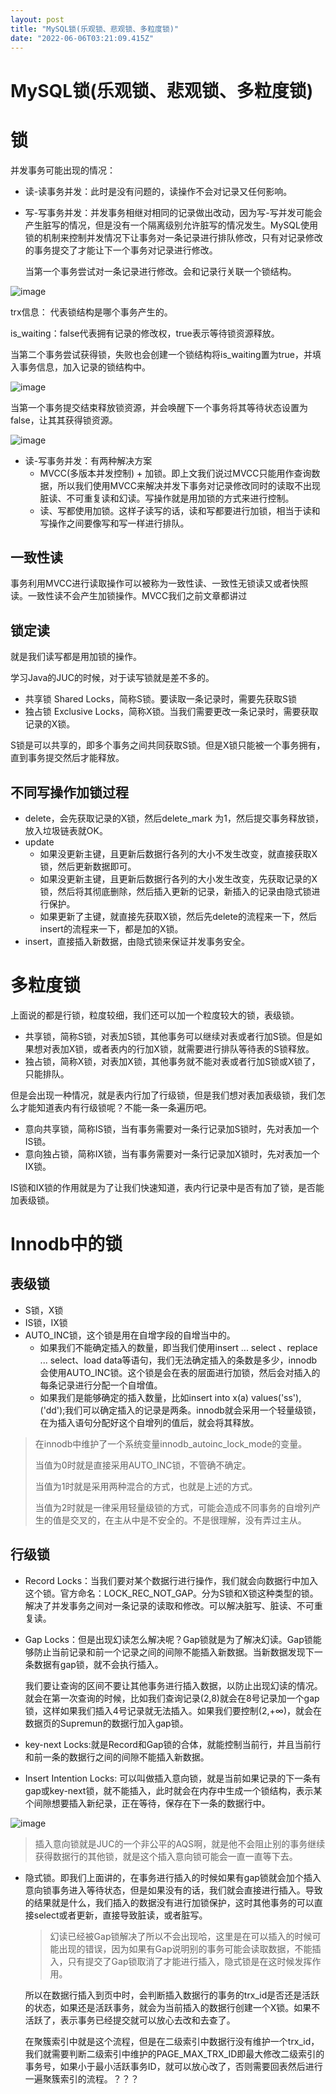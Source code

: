 ```yaml
---
layout: post
title: "MySQL锁(乐观锁、悲观锁、多粒度锁)"
date: "2022-06-06T03:21:09.415Z"
---
```

MySQL锁(乐观锁、悲观锁、多粒度锁)
====================

锁
=

并发事务可能出现的情况：

*   读-读事务并发：此时是没有问题的，读操作不会对记录又任何影响。
    
*   写-写事务并发：并发事务相继对相同的记录做出改动，因为写-写并发可能会产生脏写的情况，但是没有一个隔离级别允许脏写的情况发生。MySQL使用锁的机制来控制并发情况下让事务对一条记录进行排队修改，只有对记录修改的事务提交了才能让下一个事务对记录进行修改。
    
    当第一个事务尝试对一条记录进行修改。会和记录行关联一个锁结构。
    

![image](https://img2022.cnblogs.com/blog/2254995/202206/2254995-20220606094522635-548786765.png)

trx信息： 代表锁结构是哪个事务产生的。

is\_waiting：false代表拥有记录的修改权，true表示等待锁资源释放。

​ 当第二个事务尝试获得锁，失败也会创建一个锁结构将is\_waiting置为true，并填入事务信息，加入记录的锁结构中。

![image](https://img2022.cnblogs.com/blog/2254995/202206/2254995-20220606094526006-401376896.png)

​ 当第一个事务提交结束释放锁资源，并会唤醒下一个事务将其等待状态设置为false，让其其获得锁资源。

![image](https://img2022.cnblogs.com/blog/2254995/202206/2254995-20220606094530874-40562465.png)

*   读-写事务并发：有两种解决方案
    *   MVCC(多版本并发控制) + 加锁。即上文我们说过MVCC只能用作查询数据，所以我们使用MVCC来解决并发下事务对记录修改同时的读取不出现脏读、不可重复读和幻读。写操作就是用加锁的方式来进行控制。
    *   读、写都使用加锁。这样子读写的话，读和写都要进行加锁，相当于读和写操作之间要像写和写一样进行排队。

一致性读
----

事务利用MVCC进行读取操作可以被称为一致性读、一致性无锁读又或者快照读。一致性读不会产生加锁操作。MVCC我们之前文章都讲过

锁定读
---

就是我们读写都是用加锁的操作。

学习Java的JUC的时候，对于读写锁就是差不多的。

*   共享锁 Shared Locks，简称S锁。要读取一条记录时，需要先获取S锁
*   独占锁 Exclusive Locks，简称X锁。当我们需要更改一条记录时，需要获取记录的X锁。

S锁是可以共享的，即多个事务之间共同获取S锁。但是X锁只能被一个事务拥有，直到事务提交然后才能释放。

不同写操作加锁过程
---------

*   delete，会先获取记录的X锁，然后delete\_mark 为1，然后提交事务释放锁，放入垃圾链表就OK。
*   update
    *   如果没更新主键，且更新后数据行各列的大小不发生改变，就直接获取X锁，然后更新数据即可。
    *   如果没更新主键，且更新后数据行各列的大小发生改变，先获取记录的X锁，然后将其彻底删除，然后插入更新的记录，新插入的记录由隐式锁进行保护。
    *   如果更新了主键，就直接先获取X锁，然后先delete的流程来一下，然后insert的流程来一下，都是加的X锁。
*   insert，直接插入新数据，由隐式锁来保证并发事务安全。

多粒度锁
====

上面说的都是行锁，粒度较细，我们还可以加一个粒度较大的锁，表级锁。

*   共享锁，简称S锁，对表加S锁，其他事务可以继续对表或者行加S锁。但是如果想对表加X锁，或者表内的行加X锁，就需要进行排队等待表的S锁释放。
*   独占锁，简称X锁，对表加X锁，其他事务就不能对表或者行加S锁或X锁了，只能排队。

但是会出现一种情况，就是表内行加了行级锁，但是我们想对表加表级锁，我们怎么才能知道表内有行级锁呢？不能一条一条遍历吧。

*   意向共享锁，简称IS锁，当有事务需要对一条行记录加S锁时，先对表加一个IS锁。
*   意向独占锁，简称IX锁，当有事务需要对一条行记录加X锁时，先对表加一个IX锁。

IS锁和IX锁的作用就是为了让我们快速知道，表内行记录中是否有加了锁，是否能加表级锁。

Innodb中的锁
=========

表级锁
---

*   S锁，X锁
*   IS锁，IX锁
*   AUTO\_INC锁，这个锁是用在自增字段的自增当中的。
    *   如果我们不能确定插入的数量，即当我们使用insert ... select 、replace ... select、load data等语句，我们无法确定插入的条数是多少，innodb会使用AUTO\_INC锁。这个锁是会在表的层面进行加锁，然后会对插入的每条记录进行分配一个自增值。
    *   如果我们是能够确定的插入数量，比如insert into x(a) values('ss'),('dd');我们可以确定插入的记录是两条。innodb就会采用一个轻量级锁，在为插入语句分配好这个自增列的值后，就会将其释放。

> 在innodb中维护了一个系统变量innodb\_autoinc\_lock\_mode的变量。
> 
> 当值为0时就是直接采用AUTO\_INC锁，不管确不确定。
> 
> 当值为1时就是采用两种混合的方式，也就是上述的方式。
> 
> 当值为2时就是一律采用轻量级锁的方式，可能会造成不同事务的自增列产生的值是交叉的，在主从中是不安全的。不是很理解，没有弄过主从。

行级锁
---

*   Record Locks：当我们要对某个数据行进行操作，我们就会向数据行中加入这个锁。官方命名：LOCK\_REC\_NOT\_GAP。分为S锁和X锁这种类型的锁。解决了并发事务之间对一条记录的读取和修改。可以解决脏写、脏读、不可重复读。
    
*   Gap Locks：但是出现幻读怎么解决呢？Gap锁就是为了解决幻读。Gap锁能够防止当前记录和前一个记录之间的间隙不能插入新数据。当新数据发现下一条数据有gap锁，就不会执行插入。
    
    我们要让查询的区间不要让其他事务进行插入数据，以防止出现幻读的情况。就会在第一次查询的时候，比如我们查询记录(2,8)就会在8号记录加一个gap锁，这样如果我们插入4号记录就无法插入。如果我们要控制(2,+∞)，就会在数据页的Supremun的数据行加入gap锁。
    
*   key-next Locks:就是Record和Gap锁的合体，就能控制当前行，并且当前行和前一条的数据行之间的间隙不能插入新数据。
    
*   Insert Intention Locks: 可以叫做插入意向锁，就是当前如果记录的下一条有gap或key-next锁，就不能插入，此时就会在内存中生成一个锁结构，表示某个间隙想要插入新纪录，正在等待，保存在下一条的数据行中。
    

![image](https://img2022.cnblogs.com/blog/2254995/202206/2254995-20220606094539645-1164667981.png)

> 插入意向锁就是JUC的一个非公平的AQS啊，就是他不会阻止别的事务继续获得数据行的其他锁，就是这个插入意向锁可能会一直一直等下去。

*   隐式锁。即我们上面讲的，在事务进行插入的时候如果有gap锁就会加个插入意向锁事务进入等待状态，但是如果没有的话，我们就会直接进行插入。导致的结果就是什么，我们插入的数据没有进行加锁保护，这时其他事务的可以直接select或者更新，直接导致脏读，或者脏写。
    
    > 幻读已经被Gap锁解决了所以不会出现哈，这里是在可以插入的时候可能出现的错误，因为如果有Gap说明别的事务可能会读取数据，不能插入，只有提交了Gap锁取消了才能进行插入，隐式锁是在这时候发挥作用。
    
    所以在数据行插入到页中时，会判断插入数据行的事务的trx\_id是否还是活跃的状态，如果还是活跃事务，就会为当前插入的数据行创建一个X锁。如果不活跃了，表示事务已经提交就可以放心去改和去查了。
    
    在聚簇索引中就是这个流程，但是在二级索引中数据行没有维护一个trx\_id，我们就需要判断二级索引中维护的PAGE\_MAX\_TRX\_ID即最大修改二级索引的事务号，如果小于最小活跃事务ID，就可以放心改了，否则需要回表然后进行一遍聚簇索引的流程。？？？